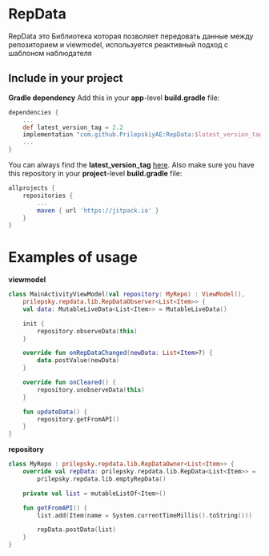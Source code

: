 # RepData

RepData это Библиотека которая позволяет передовать данные между репозиторием и viewmodel, используется реактивный подход с шаблоном наблюдателя

## Include in your project
**Gradle dependency**
Add this in your **app**-level **build.gradle** file:
```groovy
dependencies {
	...
	def latest_version_tag = 2.2
	implementation "com.github.PrilepskiyAE:RepData:$latest_version_tag"
	...
}
```
You can always find the **latest_version_tag** [here](https://github.com/PrilepskiyAE/RepData/releases).
Also make sure you have this repository in your **project**-level **build.gradle** file:
```groovy
allprojects {
	repositories {
		...
		maven { url 'https://jitpack.io' }
	}
}
```
# Examples of usage

**viewmodel**
```kotlin
class MainActivityViewModel(val repository: MyRepo) : ViewModel(),
    prilepsky.repdata.lib.RepDataObserver<List<Item>> {
    val data: MutableLiveData<List<Item>> = MutableLiveData()

    init {
        repository.observeData(this)
    }

    override fun onRepDataChanged(newData: List<Item>?) {
        data.postValue(newData)
    }

    override fun onCleared() {
        repository.unobserveData(this)
    }

    fun updateData() {
        repository.getFromAPI()
    }
}
```
**repository**
```kotlin
class MyRepo : prilepsky.repdata.lib.RepDataOwner<List<Item>> {
    override val repData: prilepsky.repdata.lib.RepData<List<Item>> =
        prilepsky.repdata.lib.emptyRepData()

    private val list = mutableListOf<Item>()

    fun getFromAPI() {
        list.add(Item(name = System.currentTimeMillis().toString()))

        repData.postData(list)
    }
}
```
